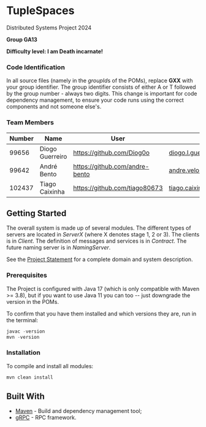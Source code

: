 # TupleSpaces

Distributed Systems Project 2024
 
**Group GA13**

**Difficulty level: I am Death incarnate!**


### Code Identification

In all source files (namely in the *groupId*s of the POMs), replace __GXX__ with your group identifier. The group
identifier consists of either A or T followed by the group number - always two digits. This change is important for 
code dependency management, to ensure your code runs using the correct components and not someone else's.

### Team Members


| Number | Name              | User                             | Email                                    |
|--------|-------------------|----------------------------------|------------------------------------------|
| 99656  | Diogo Guerreiro   | <https://github.com/Diog0o>      | <diogo.l.guerreiro@tecnico.ulisboa.pt>   |
| 99642  | André Bento       | <https://github.com/andre-bento> | <andre.veloso.bento@tecnico.ulisboa.pt>  |
| 102437 | Tiago Caixinha    | <https://github.com/tiago80673>  | <tiago.caixinha@tecnico.ulisboa.pt>      |

## Getting Started

The overall system is made up of several modules. The different types of servers are located in _ServerX_ (where X denotes stage 1, 2 or 3). 
The clients is in _Client_.
The definition of messages and services is in _Contract_. The future naming server
is in _NamingServer_.

See the [Project Statement](https://github.com/tecnico-distsys/TupleSpaces) for a complete domain and system description.

### Prerequisites

The Project is configured with Java 17 (which is only compatible with Maven >= 3.8), but if you want to use Java 11 you
can too -- just downgrade the version in the POMs.

To confirm that you have them installed and which versions they are, run in the terminal:

```s
javac -version
mvn -version
```

### Installation

To compile and install all modules:

```s
mvn clean install
```

## Built With

* [Maven](https://maven.apache.org/) - Build and dependency management tool;
* [gRPC](https://grpc.io/) - RPC framework.

